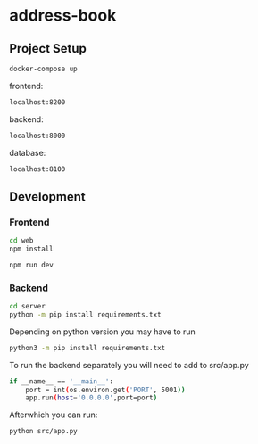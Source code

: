# address-book


## Project Setup

```sh
docker-compose up
```

frontend: 
```sh
localhost:8200
```
backend:
```sh
localhost:8000
```
database:
```sh
localhost:8100
```

## Development
### Frontend
```sh
cd web
npm install
```
```sh
npm run dev
```
### Backend
```sh
cd server
python -m pip install requirements.txt
```
Depending on python version you may have to run
```sh
python3 -m pip install requirements.txt
```
To run the backend separately you will need to add to src/app.py
```sh
if __name__ == '__main__':
    port = int(os.environ.get('PORT', 5001))
    app.run(host='0.0.0.0',port=port)
 ```
 Afterwhich you can run:
 ```sh
 python src/app.py
 ```

